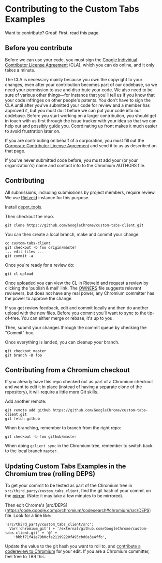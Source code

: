 # Contributing to the Custom Tabs Examples
Want to contribute? Great! First, read this page.

## Before you contribute
Before we can use your code, you must sign the
[Google Individual Contributor License Agreement](https://developers.google.com/open-source/cla/individual?csw=1)
(CLA), which you can do online, and it only takes a minute.

The CLA is necessary mainly because you own the copyright to your changes, even
after your contribution becomes part of our codebase, so we need your permission
to use and distribute your code. We also need to be sure of various other
things—for instance that you'll tell us if you know that your code infringes on
other people's patents. You don't have to sign the CLA until after you've
submitted your code for review and a member has approved it, but you must do it
before we can put your code into our codebase.  Before you start working on a
larger contribution, you should get in touch with us first through the issue
tracker with your idea so that we can help out and possibly guide you.
Coordinating up front makes it much easier to avoid frustration later on.

If you are contributing on behalf of a corporation, you must fill out the
[Corporate Contributor License Agreement](https://cla.developers.google.com/about/google-corporate?csw=1)
and send it to us as described on that page.

If you've never submitted code before, you must add your (or your
organization's) name and contact info to the Chromium AUTHORS file.

## Contributing
All submissions, including submissions by project members, require review. We
use [Rietveld](http://codereview.chromium.org) instance for this purpose.

Install [depot_tools](https://www.chromium.org/developers/how-tos/install-depot-tools).

Then checkout the repo.

`git clone https://github.com/GoogleChrome/custom-tabs-client.git`

You can then create a local branch, make and commit your change.

```
cd custom-tabs-client
git checkout -b foo origin/master
... edit files ...
git commit -a
```

Once you're ready for a review do:

`git cl upload`

Once uploaded you can view the CL in Rietveld and request a review by clicking
the 'publish & mail' link. The
[OWNERS](https://github.com/GoogleChrome/custom-tabs-client/blob/master/OWNERS)
file suggests relevant reviewers, but does not have any real power, any Chromium
committer has the power to approve the change.

If you get review feedback, edit and commit locally and then do another upload
with the new files. Before you commit you'll want to sync to the tip-of-tree.
You can either merge or rebase, it's up to you.

Then, submit your changes through the commit queue by checking the "Commit" box.

Once everything is landed, you can cleanup your branch.

```
git checkout master
git branch -D foo
```

## Contributing from a Chromium checkout

If you already have this repo checked out as part of a Chromium checkout and want
to edit it in place (instead of having a separate clone of the repository), it
will require a little more Git skills.

Add another remote:

```
git remote add github https://github.com/GoogleChrome/custom-tabs-client.git
git fetch github
```

When branching, remember to branch from the right repo:

```
git checkout -b foo github/master
```

When doing `gclient sync` in the Chromium tree, remember to switch back to the
local branch `master`.

## Updating Custom Tabs Examples in the Chromium tree (rolling DEPS)
To get your commit to be tested as part of the Chromium tree in
`src/third_party/custom_tabs_client`, find the git hash of your commit on the
[mirror](https://chromium.googlesource.com/external/github.com/GoogleChrome/custom-tabs-client/).
(Note: it may take a few minutes to be mirrored).

Then edit Chrome's [src/DEPS]
(https://code.google.com/p/chromium/codesearch#chromium/src/DEPS) file. Look for
a line like:

```
'src/third_party/custom_tabs_client/src':
  Var('chromium_git') + '/external/github.com/GoogleChrome/custom-tabs-client.git' + '@' +
    'bbbf71f41e79b0cfe21199220f495cbd0a3a4ffb',
```

Update the value to the git hash you want to roll to, and [contribute a
codereview to Chromium](http://www.chromium.org/developers/contributing-code)
for your edit. If you are a Chromium committer, feel free to TBR this.
